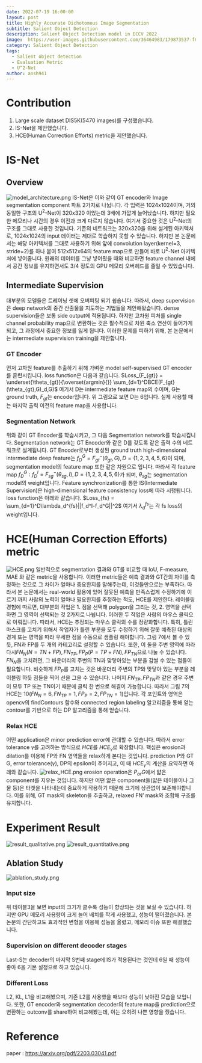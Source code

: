 ```yaml
---
date: 2022-07-19 16:00:00  
layout: post  
title: Highly Accurate Dichotomous Image Segmentation
subtitle: Salient Object Detection
description: Salient Object Detection model in ECCV 2022
image:  https://user-images.githubusercontent.com/36464983/179873537-f6961851-51ca-4935-9472-20041d42e96b.png
category: Salient Object Detection
tags:
  - Salient object detection
  - Evaluation Metric
  - U^2-Net
author: ansh941
---
```

# Contribution

1. Large scale dataset DIS5K(5470 images)를 구성했습니다.
2. IS-Net을 제안했습니다.
3. HCE(Human Correction Efforts) metric을 제안했습니다.

# IS-Net

## Overview
![model_architecture.png](https://user-images.githubusercontent.com/36464983/179873537-f6961851-51ca-4935-9472-20041d42e96b.png)
IS-Net은 이와 같이 GT encoder와 Image segmentation component 파트 2가지로 나뉩니다. 각 입력은 1024x1024이며, 거의 동일한 구조의 U$^2$-Net이 320x320 이었는데 3배에 가깝게 늘어났습니다. 하지만 필요한 메모리나 시간의 경우 이전과 크게 다르지 않습니다.
여기서 중요한 것은 U$^2$-Net의 구조를 그대로 사용한 것입니다. 기존의 네트워크는 320x320을 위해 설계된 아키텍처로, 1024x1024의 input 데이터는 제대로 학습하지 못할 수 있습니다. 하지만 본 논문에서는 해당 아키텍처를 그대로 사용하기 위해 앞에 convolution layer(kernel=3, stride=2)를 하나 붙여 512x512x64의 feature map으로 만들어 바로 U$^2$-Net 아키텍처에 넣어줍니다. 원래의 데이터를 그냥 넣어줬을 때와 비교하면 feature channel 내에서 공간 정보를 유지하면서도 3/4 정도의 GPU 메모리 오버헤드를 줄일 수 있었습니다.

## Intermediate Supervision
대부분의 모델들은 트레이닝 셋에 오버피팅 되기 쉽습니다. 따라서, deep supervision은 deep network의 중간 산출물을 지도하는 기법들을 제안해왔습니다. dense supervision들은 보통 side output에 적용됩니다. 하지만 고차원 피처를 single channel probability map으로 변환하는 것은 필수적으로 차원 축소 연산이 들어가게 되고, 그 과정에서 중요한 정보를 잃게 됩니다.
이러한 문제를 피하기 위해, 본 논문에서는 intermediate supervision training을 제안합니다.

### GT Encoder
먼저 고차원 feature를 추출하기 위해 가벼운 model self-supervised GT encoder를 훈련시킵니다.
loss function은 다음과 같습니다.
$Loss_{F_{gt}} = \underset{\theta_{gt}}{\overset{argmin}{}} \sum_{d=1}^DBCE(F_{gt}(\theta_{gt},G)_d,G)$
여기서 D는 intermediate feature map의 수이며, G는 ground truth, $F_{gt}$는 encoder입니다.
위 그림으로 보면 D는 6입니다.
실제 사용할 때는 마지막 출력 이전의 feature map을 사용합니다.

### Segmentation Network
위와 같이 GT Encoder를 학습시키고, 그 다음 Segmentation network를 학습시킵니다.
Segmentation network는 GT Encoder와 같은 D를 갖도록 같은 출력 수의 네트워크로 설계됩니다.
GT Encoder로부터 생성된 ground truth high-dimensional intermediate deep feature는 $f_D^G=F_{gt}^-(\theta_{gt},G), D=\{1,2,3,4,5,6\}$이 되며, segmentation model의 feature map 또한 같은 차원으로 입니다. 따라서 각 feature map $f_D^G: f_D^I=F_{sg}^-(\theta_{sg},I), D=\{1,2,3,4,5,6\}$가 되며, $\theta_{sg}$는 segmentation model의 weight입니다.
Feature synchronization를 통한 IS(Intermediate Supervision)은 high-dimensional feature consistency loss에 따라 시행됩니다. loss function은 아래와 같습니다.
$Loss_{fs} = \sum_{d=1}^D\lambda_d^{fs}||f_d^I-f_d^G||^2$
여기서 $\lambda_d^{fs}$는 각 fs loss의 weight입니다.

# HCE(Human Correction Efforts) metric
![HCE.png](https://user-images.githubusercontent.com/36464983/179873744-5e08858f-7e2e-4dd2-88d8-0a1c2e729d07.png)
일반적으로 segmentation 결과와 GT를 비교할 때 IoU, F-measure, MAE 와 같은 metric을 사용합니다. 이러한 metric들은 예측 결과와 GT간의 차이를 측정하는 것으로 그 차이가 얼마나 중요한지를 말해주는데, 이것들만으로는 부족하다.
따라서 본 논문에서는 real-world 활용에 있어 잘못된 예측을 만족스럽게 수정하기에 이르기 까지 사람의 노력이 얼마나 필요한지를 추정하는 척도, HCE를 제안한다. 레이블링 경험에 따르면, 대부분의 작업은 1. 점을 선택해 polygon을 그리는 것, 2. 영역을 선택하면 그 영역이 선택되는 것 2가지로 나뉩니다. 이러한 두 작업은 사람의 마우스 클릭으로 이뤄집니다. 따라서, HCE는 추정되는 마우스 클릭의 수를 정량화합니다. 특히, 틀린 마스크를 고치기 위해서 작업자가 틀린 부분을 모두 수정하기 위해 잘못 예측된 대상의 경계 또는 영역을 따라 우세한 점을 수동으로 샘플링 해야합니다.
그림 7에서 볼 수 있듯, FN과 FP를 두 개의 카테고리로 설정할 수 있습니다. 또한, 이 둘을 주변 영역에 따라 다시$FN_N(N=TN+FP), FN_{TP}, FP_P(P=TP+FN), FP_{TN}$으로 나눌 수 있습니다. $FN_N$을 고치려면, 그 바운더리의 주변의 TN과 맞닿아있는 부분을 감쌀 수 있는 점들이 필요합니다. 비슷하게 $FP_P$를 고치는 것은 바운더리 주변의 TP와 맞닿아 있는 부분을 레이블링 하듯 점들을 찍어 선을 그을 수 있습니다. 나머지 $FN_{TP},FP_{TN}$과 같은 경우 주변이 모두 TP 또는 TN이기 때문에 클릭 한 번으로 해결이 가능합니다. 따라서 그림 7의 HCE는 10($FN_N=6, FN_{TP}=1, FP_P=2, FP_{TN}=1)$입니다. 각 포인트와 영역은 opencv의 findContours 함수와 connected region labeling 알고리즘을 통해 얻는 contour를 기반으로 하는 DP 알고리즘을 통해 얻습니다.

### Relax HCE
어떤 application은 minor prediction error에 관대할 수 있습니다. 따라서 error tolerance $\gamma$를 고려하는 방식으로 $HCE$를 $HCE_\gamma$로 확장합니다. 핵심은 erosion과 dilation를 이용해 FP와 FN 영역들을 relax하게 본다는 것입니다. prediction P와 GT G, error tolerance($\gamma$), DP의 epsilon이 주어지고, 이 때 $HCE_\gamma$의 계산을 요약하면 아래와 같습니다.
![relax_HCE.png](https://user-images.githubusercontent.com/36464983/179873864-aee4279c-9515-4fb5-9c21-4bb1f887f064.png)
erosion operation은 $P_{or}G$에서 얇은 component를 지우는 것입니다. 하지만 어떤 얇은 component들(얇은 테이블이나 그물 등)은 타겟을 나타내는데 중요하게 작용하기 때문에 크기에 상관없이 보존해야합니다. 이를 위해, GT mask의 skeleton을 추출하고, relaxed FN’ mask와 조합해 구조를 유지합니다.

# Experiment Result
![result_qualitative.png](https://user-images.githubusercontent.com/36464983/179873927-ce9ad8b3-b8c4-4b39-a67f-152c6bf4c3f9.png)
![result_quantitative.png](https://user-images.githubusercontent.com/36464983/179873932-31af2563-a1d5-4535-a3a8-69cdc6169ca8.png)

## Ablation Study
![ablation_study.png](https://user-images.githubusercontent.com/36464983/179873959-beda38b1-bc72-46d2-8090-9a8a10e64af0.png)

### Input size
위 테이블3을 보면 input의 크기가 클수록 성능이 향상되는 것을 보실 수 있습니다. 하지만 GPU 메모리 사용량이 크게 늘어 배치를 작게 사용했고, 성능이 떨어졌습니다. 본 논문의 간단하고도 효과적인 변형을 이용해 성능을 올렸고, 메모리 이슈 또한 해결했습니다.

### Supervision on different decoder stages
Last-S는 decoder의 마지막 S번째 stage에 IS가 적용된다는 것인데 6일 때 성능이 좋아 6을 기본 설정으로 하고 있습니다.

### Different Loss
L2, KL, L1을 비교해봤으며, 기존 L2를 사용했을 때보다 성능이 낮아진 모습을 보입니다.
또한, GT encoder와 segmentation decoder의 feature map을 prediction으로 변환하는 outconv를 share하여 비교해봤는데, 이는 오히려 나쁜 영향을 줬습니다.

# Reference
paper : https://arxiv.org/pdf/2203.03041.pdf
